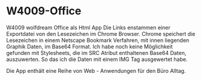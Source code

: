 # W4009-Office
W4009 wolfdream Office als Html App
Die Links enstammen einer Exportdatei von den Lesezeichen im Chrome Browser. Chrome speichert die Lesezeichen in einem Netscape Bookmark Verfahren, mit innen liegenden Graphik Daten, im Base64 Format. Ich habe noch keine Möglichkeit gefunden mit Stylesheets, die im SRC Atribut enthaltenen Base64 Daten, auszuwerten. So das ich die Daten mit einem IMG Tag ausgewertet habe.

Die App enthält eine Reihe von Web - Anwendungen für den Büro Alltag.

